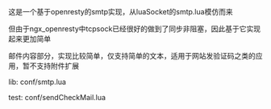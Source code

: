 
这是一个基于openresty的smtp实现，从luaSocket的smtp.lua模仿而来

但由于ngx_openresty中tcpsock已经很好的做到了同步非阻塞，因此基于它实现起来更加简单

邮件内容部分，实现比较简单，仅支持简单的文本，适用于网站发验证码之类的应用，暂不支持附件扩展


lib:	conf/smtp.lua

test:	conf/sendCheckMail.lua
